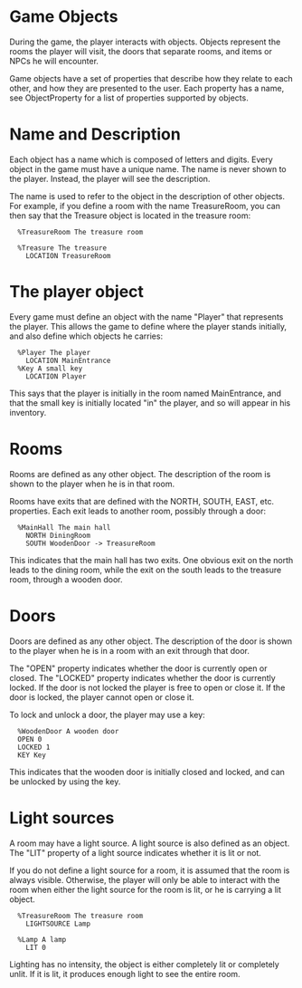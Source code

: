# Game Objects #

During the game, the player interacts with objects. Objects represent the rooms the player will visit, the doors that separate rooms, and items or NPCs he will encounter.

Game objects have a set of properties that describe how they relate to each other, and how they are presented to the user. Each property has a name, see ObjectProperty for a list of properties supported by objects.

# Name and Description #

Each object has a name which is composed of letters and digits. Every object in the game must have a unique name. The name is never shown to the player. Instead, the player will see the description.

The name is used to refer to the object in the description of other objects. For example, if you define a room with the name TreasureRoom, you can then say that the Treasure object is located in the treasure room:

```
  %TreasureRoom The treasure room

  %Treasure The treasure
    LOCATION TreasureRoom
```

# The player object #

Every game must define an object with the name "Player" that represents the player. This allows the game to define where the player stands initially, and also define which objects he carries:

```
  %Player The player
    LOCATION MainEntrance
  %Key A small key
    LOCATION Player
```

This says that the player is initially in the room named MainEntrance, and that the small key is initially located "in" the player, and so will appear in his inventory.

# Rooms #

Rooms are defined as any other object. The description of the room is shown to the player when he is in that room.

Rooms have exits that are defined with the NORTH, SOUTH, EAST, etc. properties. Each exit leads to another room, possibly through a door:

```
  %MainHall The main hall
    NORTH DiningRoom
    SOUTH WoodenDoor -> TreasureRoom
```

This indicates that the main hall has two exits. One obvious exit on the north leads to the dining room, while the exit on the south leads to the treasure room, through a wooden door.

# Doors #

Doors are defined as any other object. The description of the door is shown to the player when he is in a room with an exit through that door.

The "OPEN" property indicates whether the door is currently open or closed. The "LOCKED" property indicates whether the door is currently locked. If the door is not locked the player is free to open or close it. If the door is locked, the player cannot open or close it.

To lock and unlock a door, the player may use a key:

```
  %WoodenDoor A wooden door
  OPEN 0
  LOCKED 1
  KEY Key
```

This indicates that the wooden door is initially closed and locked, and can be unlocked by using the key.

# Light sources #

A room may have a light source. A light source is also defined as an object. The "LIT" property of a light source indicates whether it is lit or not.

If you do not define a light source for a room, it is assumed that the room is always visible. Otherwise, the player will only be able to interact with the room when either the light source for the room is lit, or he is carrying a lit object.

```
  %TreasureRoom The treasure room
    LIGHTSOURCE Lamp

  %Lamp A lamp
    LIT 0
```

Lighting has no intensity, the object is either completely lit or completely unlit. If it is lit, it produces enough light to see the entire room.
